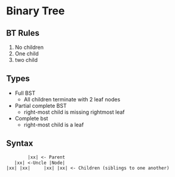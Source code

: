 # Binary Tree

## BT Rules

  1. No children
  2. One child
  3. two child

## Types

- Full BST
  - All children terminate with 2 leaf nodes
- Partial complete BST
  - right-most child is missing rightmost leaf
- Complete bst
  - right-most child is a leaf

## Syntax

```txt
        |xx| <- Parent
   |xx| <-Uncle |Node|
|xx| |xx|     |xx| |xx| <- Children (siblings to one another)
```
